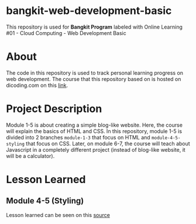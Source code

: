 # bangkit-web-development-basic
This repository is used for **Bangkit Program** labeled with Online Learning #01 - Cloud Computing - Web Development Basic

# About
The code in this repository is used to track personal learning progress on web development. The course that this repository based on is hosted on dicoding.com on this [link](https://www.dicoding.com/academies/123). 

# Project Description
Module 1-5 is about creating a simple blog-like website. Here, the course will explain the basics of HTML and CSS. In this repository, module 1-5 is divided into 2 branches `module-1-3` that focus on HTML and `module-4-5-styling` that focus on CSS. Later, on module 6-7, the course will teach about Javascript in a completely different project (instead of blog-like website, it will be a calculator).

# Lesson Learned
## Module 4-5 (Styling)
Lesson learned can be seen on this [source](learning_notes/module_4_5.md)

